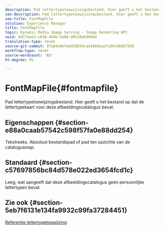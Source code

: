 ```yaml
---
description: Pad lettertypetoewijzingsbestand. Hier geeft u het bestand op dat de lettertypekaart voor deze afbeeldingscatalogus bevat.
seo-description: Pad lettertypetoewijzingsbestand. Hier geeft u het bestand op dat de lettertypekaart voor deze afbeeldingscatalogus bevat.
seo-title: FontMapFile
solution: Experience Manager
title: FontMapFile
topic: Dynamic Media Image Serving - Image Rendering API
uuid: 84774ae3-c038-444b-ba00-d8528e6d0de8
translation-type: tm+mt
source-git-commit: 97a84e8e7edd3d834ca42069eae7c09c00d57938
workflow-type: tm+mt
source-wordcount: '83'
ht-degree: 0%

---
```



# FontMapFile{#fontmapfile}

Pad lettertypetoewijzingsbestand. Hier geeft u het bestand op dat de lettertypekaart voor deze afbeeldingscatalogus bevat.

## Eigenschappen {#section-e88a0caab57542c598f57fa0e88dd254}

Tekstreeks. Absoluut bestandspad of pad ten opzichte van de catalogusmap.

## Standaard {#section-c57697856bc84d578e022ed3654fcd1c}

Leeg, wat aangeeft dat deze afbeeldingscatalogus geen persoonlijke lettertypen bevat.

## Zie ook {#section-5eb7f6131e134fa9932c99fa37284451}

[Referentie lettertypetoewijzing](../../../../../is-api/image-catalog/image-serving-api-ref/c-image-catalog-reference/c-font-map-reference/c-font-map-reference.md#concept-f81f319d03c646c5a8ef87b3277dd37d)
